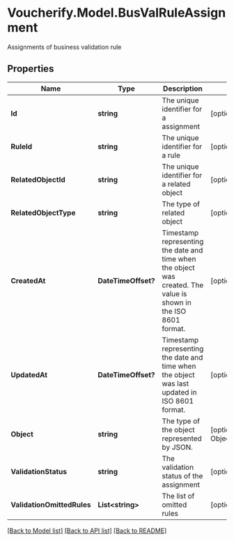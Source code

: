 # Voucherify.Model.BusValRuleAssignment
Assignments of business validation rule

## Properties

Name | Type | Description | Notes
------------ | ------------- | ------------- | -------------
**Id** | **string** | The unique identifier for a assignment | [optional] 
**RuleId** | **string** | The unique identifier for a rule | [optional] 
**RelatedObjectId** | **string** | The unique identifier for a related object | [optional] 
**RelatedObjectType** | **string** | The type of related object | [optional] 
**CreatedAt** | **DateTimeOffset?** | Timestamp representing the date and time when the object was created. The value is shown in the ISO 8601 format. | [optional] 
**UpdatedAt** | **DateTimeOffset?** | Timestamp representing the date and time when the object was last updated in ISO 8601 format. | [optional] 
**Object** | **string** | The type of the object represented by JSON. | [optional] [default to ObjectEnum.ValidationRulesAssignment]
**ValidationStatus** | **string** | The validation status of the assignment | [optional] 
**ValidationOmittedRules** | **List&lt;string&gt;** | The list of omitted rules | [optional] 

[[Back to Model list]](../README.md#documentation-for-models) [[Back to API list]](../README.md#documentation-for-api-endpoints) [[Back to README]](../README.md)

